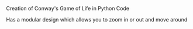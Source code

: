 Creation of Conway's Game of Life in Python Code

Has a modular design which allows you to zoom in or out and move around
